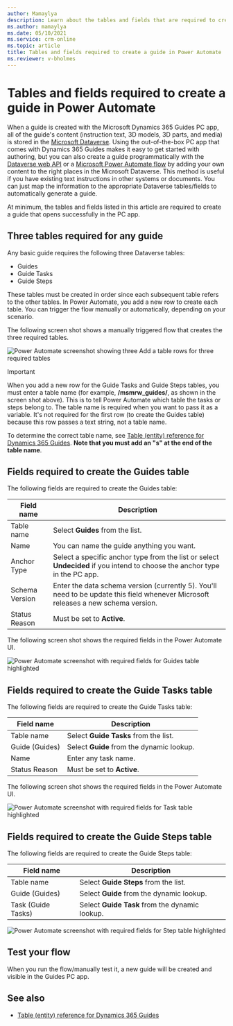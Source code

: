 ```yaml
---
author: Mamaylya
description: Learn about the tables and fields that are required to create a guide (in Microsoft Dynamics 365 Guides) using Microsoft Power Automate.
ms.author: mamaylya
ms.date: 05/10/2021
ms.service: crm-online
ms.topic: article
title: Tables and fields required to create a guide in Power Automate
ms.reviewer: v-bholmes
---
```


# Tables and fields required to create a guide in Power Automate

When a guide is created with the Microsoft Dynamics 365 Guides PC app, all of the guide's content (instruction text, 3D models, 3D parts, and media) is stored in the [Microsoft Dataverse](https://docs.microsoft.com/powerapps/maker/data-platform/data-platform-intro). Using the out-of-the-box PC app that comes with Dynamics 365 Guides makes it easy to get started with authoring, but you can also create a guide programmatically with the [Dataverse web API](https://docs.microsoft.com/powerapps/developer/data-platform/webapi/overview) or a [Microsoft Power Automate flow](https://docs.microsoft.com/power-automate/getting-started#create-your-first-flow) by adding your own content to the right places in the Microsoft Dataverse. This method is useful if you have existing text instructions in other systems or documents. You can just map the information to the appropriate Dataverse tables/fields to automatically generate a guide.

At minimum, the tables and fields listed in this article are required to create a guide that opens successfully in the PC app.

## Three tables required for any guide

Any basic guide requires the following three Dataverse tables:

- Guides
- Guide Tasks
- Guide Steps

These tables must be created in order since each subsequent table refers to the other tables. In Power Automate, you add a new row to create each table. You can trigger the flow manually or automatically, depending on your scenario. 

The following screen shot shows a manually triggered flow that creates the three required tables.

![Power Automate screenshot showing three Add a table rows for three required tables](media/power-automate-create-tables.PNG "Power Automate screenshot showing three Add a table rows for three required tables")

> [!IMPORTANT]
> When you add a new row for the Guide Tasks and Guide Steps tables, you must enter a table name (for example, **/msmrw_guides/**, as shown in the screen shot above). This is to tell Power Automate which table the tasks or steps belong to. The table name is required when you want to pass it as a variable. It's not required for the first row (to create the Guides table) because this row passes a text string, not a table name. 
> 
> To determine the correct table name, see [Table (entity) reference for Dynamics 365 Guides](developer-entity-reference.md). **Note that you must add an "s" at the end of the table name**. 
> 
## Fields required to create the Guides table

The following fields are required to create the Guides table:

|Field name|Description|
|-------------------------------|-------------------------------------------------|
|Table name|Select **Guides** from the list.|
|Name|You can name the guide anything you want.|
|Anchor Type|Select a specific anchor type from the list or select **Undecided** if you intend to choose the anchor type in the PC app.|
|Schema Version|Enter the data schema version (currently 5). You'll need to be update this field whenever Microsoft releases a new schema version.
|Status Reason|Must be set to **Active**.|

The following screen shot shows the required fields in the Power Automate UI.

![Power Automate screenshot with required fields for Guides table highlighted](media/power-automate-guide-creation-fields.PNG "Power Automate screenshot with required fields for Guides table highlighted")

## Fields required to create the Guide Tasks table

The following fields are required to create the Guide Tasks table:

|Field name|Description|
|-------------------------------|-------------------------------------------------|
|Table name|Select **Guide Tasks** from the list.|
|Guide (Guides)|Select **Guide** from the dynamic lookup.|
|Name|Enter any task name.|
|Status Reason|Must be set to **Active**.|

The following screen shot shows the required fields in the Power Automate UI.

![Power Automate screenshot with required fields for Task table highlighted](media/power-automate-task-creation-fields.PNG "Power Automate screenshot with required fields for Task table highlighted")

## Fields required to create the Guide Steps table

The following fields are required to create the Guide Steps table:

|Field name|Description|
|-------------------------------|-------------------------------------------------|
|Table name|Select **Guide Steps** from the list.|
|Guide (Guides)|Select **Guide** from the dynamic lookup.|
|Task (Guide Tasks)|Select **Guide Task** from the dynamic lookup.|

![Power Automate screenshot with required fields for Step table highlighted](media/power-automate-step-creation-fields.PNG "Power Automate screenshot with required fields for Step table highlighted")

## Test your flow

When you run the flow/manually test it, a new guide will be created and visible in the Guides PC app. 

## See also

- [Table (entity) reference for Dynamics 365 Guides](developer-entity-reference.md)
